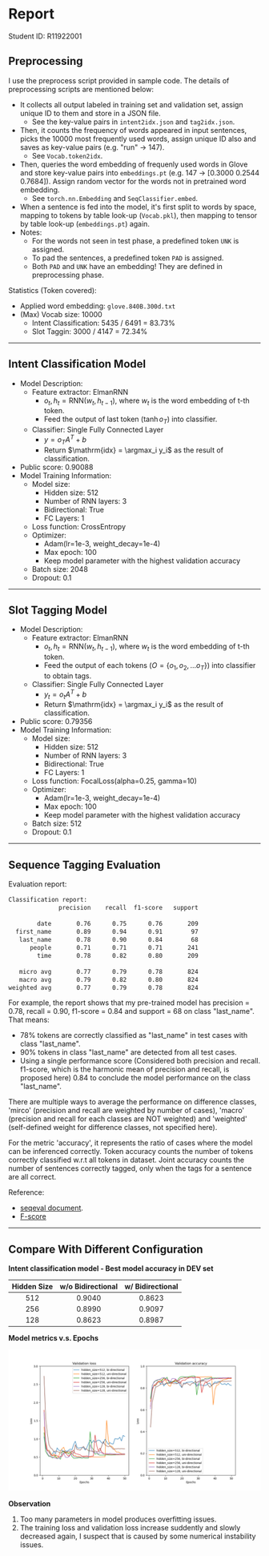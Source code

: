 # Report

Student ID: R11922001

## Preprocessing

I use the preprocess script provided in sample code. The details of preprocessing scripts are mentioned below:
- It collects all output labeled in training set and validation set, assign unique ID to them and store in a JSON file.
  - See the key-value pairs in `intent2idx.json` and `tag2idx.json`.
- Then, it counts the frequency of words appeared in input sentences, picks the 10000 most frequently used words, assign unique ID also and saves as key-value pairs (e.g. "run" -> 147).
  - See `Vocab.token2idx`.
- Then, queries the word embedding of frequenly used words in Glove and store key-value pairs into `embeddings.pt` (e.g. 147 -> [0.3000 0.2544 0.7684]). Assign random vector for the words not in pretrained word embedding.
  - See `torch.nn.Embedding` and `SeqClassifier.embed`.
- When a sentence is fed into the model, it's first split to words by space, mapping to tokens by table look-up (`Vocab.pkl`), then mapping to tensor by table look-up (`embeddings.pt`) again.
- Notes:
  - For the words not seen in test phase, a predefined token `UNK` is assigned.
  - To pad the sentences, a predefined token `PAD` is assigned.
  - Both `PAD` and `UNK` have an embedding! They are defined in preprocessing phase.

Statistics (Token covered):
- Applied word embedding: `glove.840B.300d.txt`
- (Max) Vocab size: 10000
  - Intent Classification: 5435 / 6491 = 83.73%
  - Slot Taggin: 3000 / 4147 = 72.34%

---

<div style='page-break-after:always'></div>

## Intent Classification Model

- Model Description:
  - Feature extractor: ElmanRNN
    - $o_t, h_t = \mathrm{RNN}(w_t, h_{t-1})$, where $w_t$ is the word embedding of t-th token.
    - Feed the output of last token ($\tanh{o_T}$) into classifier.
  - Classifier: Single Fully Connected Layer
    - $y = o_TA^T + b$
    - Return $\mathrm{idx} = \argmax_i y_i$ as the result of classification.
- Public score: 0.90088
- Model Training Information:
  - Model size:
    - Hidden size: 512
    - Number of RNN layers: 3
    - Bidirectional: True
    - FC Layers: 1
  - Loss function: CrossEntropy
  - Optimizer:
    - Adam(lr=1e-3, weight_decay=1e-4)
    - Max epoch: 100
    - Keep model parameter with the highest validation accuracy
  - Batch size: 2048
  - Dropout: 0.1

---

<div style='page-break-after:always'></div>

## Slot Tagging Model

- Model Description:
  - Feature extractor: ElmanRNN
    - $o_t, h_t = \mathrm{RNN}(w_t, h_{t-1})$, where $w_t$ is the word embedding of t-th token.
    - Feed the output of each tokens ($O = \{o_1, o_2, ...o_T\}$) into classifier to obtain tags.
  - Classifier: Single Fully Connected Layer
    - $y_t = o_tA^T + b$
    - Return $\mathrm{idx} = \argmax_i y_i$ as the result of classification.
- Public score: 0.79356
- Model Training Information:
  - Model size:
    - Hidden size: 512
    - Number of RNN layers: 3
    - Bidirectional: True
    - FC Layers: 1
  - Loss function: FocalLoss(alpha=0.25, gamma=10)
  - Optimizer:
    - Adam(lr=1e-3, weight_decay=1e-4)
    - Max epoch: 100
    - Keep model parameter with the highest validation accuracy
  - Batch size: 512
  - Dropout: 0.1

---

<div style='page-break-after:always'></div>

## Sequence Tagging Evaluation

Evaluation report:

```
Classification report:
              precision    recall  f1-score   support

        date       0.76      0.75      0.76       209
  first_name       0.89      0.94      0.91        97
   last_name       0.78      0.90      0.84        68
      people       0.71      0.71      0.71       241
        time       0.78      0.82      0.80       209

   micro avg       0.77      0.79      0.78       824
   macro avg       0.79      0.82      0.80       824
weighted avg       0.77      0.79      0.78       824
```

For example, the report shows that my pre-trained model has precision = 0.78, recall = 0.90, f1-score = 0.84 and support = 68 on class "last_name". That means:
- 78% tokens are correctly classified as "last_name" in test cases with class "last_name".
- 90% tokens in class "last_name" are detected from all test cases.
- Using a single performance score (Considered both precision and recall. f1-score, which is the harmonic mean of precision and recall, is proposed here) 0.84 to conclude the model performance on the class "last_name".

There are multiple ways to average the performance on difference classes, 'mirco' (precision and recall are weighted by number of cases), 'macro' (precision and recall for each classes are NOT weighted) and 'weighted' (self-defined weight for difference classes, not specified here).

For the metric 'accuracy', it represents the ratio of cases where the model can be inferenced correctly. Token accuracy counts the number of tokens correctly classified w.r.t all tokens in dataset. Joint accuracy counts the number of sentences correctly tagged, only when the tags for a sentence are all correct.

Reference:
- [seqeval document](https://github.com/chakki-works/seqeval/blob/master/seqeval/metrics/sequence_labeling.py#L41).
- [F-score](https://en.wikipedia.org/wiki/F-score)

---

<div style='page-break-after:always'></div>

## Compare With Different Configuration

**Intent classification model - Best model accuracy in DEV set**

| Hidden Size | w/o Bidirectional | w/ Bidirectional |
| :---------: | :---------------: | :--------------: |
|     512     |      0.9040       |      0.8623      |
|     256     |      0.8990       |      0.9097      |
|     128     |      0.8623       |      0.8987      |

**Model metrics v.s. Epochs**

![](metrics.png)

**Observation**

1. Too many parameters in model produces overfitting issues.
2. The training loss and validation loss increase suddently and slowly decreased again, I suspect that is caused by some numerical instability issues.
